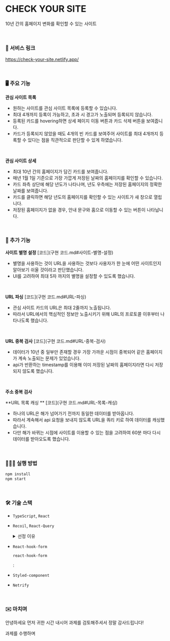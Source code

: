 # CHECK YOUR SITE

10년 간의 홈페이지 변화를 확인할 수 있는 사이트

<br/>

### 🚀 서비스 링크

https://check-your-site.netlify.app/

<br/>

### 🖥️ 주요 기능

**관심 사이트 목록**

- 원하는 사이트를 관심 사이트 목록에 등록할 수 있습니다.
- 최대 4개까지 등록이 가능하고, 초과 시 경고가 노출되며 등록되지 않습니다.
- 등록된 카드를 hovering하면 상세 페이지 이동 버튼과 카드 삭제 버튼을 보여줍니다.
- 카드가 등록되지 않았을 때도 4개의 빈 카드를 보여주어
    사이트를 최대 4개까지 등록할 수 있다는 점을 직관적으로 판단할 수 있게 하였습니다.

<br/>

**관심 사이트 상세**

- 최대 10년 간의 홈페이지가 담긴 카드를 보여줍니다.
- 매년 1월 1일 기준으로 가장 가깝게 저장된 날짜의 홈페이지를 확인할 수 있습니다.
- 카드 좌측 상단에 해당 년도가 나타나며, 년도 우측에는 저장된 홈페이지의 정확한 날짜를 보여줍니다.
- 카드를 클릭하면 해당 년도의 홈페이지를 확인할 수 있는 사이트가 새 창으로 열립니다.
- 저장된 홈페이지가 없을 경우, 안내 문구와 홈으로 이동할 수 있는 버튼이 나타납니다.

<br/>

### 🔖 추가 기능

**사이트 별명 설정**  [코드](구현 코드.md#사이트-별명-설정)

- 별명을 사용하는 것이 URL을 사용하는 것보다 사용자가 한 눈에 어떤 사이트인지 알아보기 쉬울 것이라고 판단했습니다.
- UI를 고려하여 최대 5자 까지의 별명을 설정할 수 있도록 했습니다.

<br/>

**URL 파싱**  [코드](구현 코드.md#URL-파싱)

- 관심 사이트 카드의 URL은 최대 2줄까지 노출됩니다.
- 따라서 URL에서의 핵심적인 정보만 노출시키기 위해 URL의 프로토콜 이후부터 나타나도록 했습니다.

<br/>

**URL 중복 검사**  [코드](구현 코드.md#URL-중복-검사)

- 데이터가 10년 중 일부만 존재할 경우 가장 가까운 시점이 중복되어 같은 홈페이지가 계속 노출되는 문제가 있었습니다.
- api가 반환하는 timestamp를 이용해 이미 저장된 날짜의 홈페이지라면 다시 저장되지 않도록 했습니다.

<br/>

**주소 중복 검사**

**URL 목록 캐싱 ** [코드](구현 코드.md#URL-목록-캐싱)

- 하나의 URL은 해가 넘어가기 전까지 동일한 데이터를 받아옵니다.
- 따라서 계속해서 api 요청을 보내지 않도록 URL을 쿼리 키로 하여 데이터를 캐싱했습니다.
- 다만 해가 바뀌는 시점에 사이트를 이용할 수 있는 점을 고려하여 60분 마다 다시 데이터를 받아오도록 했습니다.

<br/>

### 🧑🏻‍💻 실행 방법

```bash
npm install
npm start
```

<br/>

### 🛠️ 기술 스택

- `TypeScript`, `React`

- `Recoil`, `React-Query`

    <details>
      <summary>선정 이유</summary>
      <div>
    본 과제에서는 전역으로 2가지의 상태를 관리합니다. (토스트를 띄우기 위한 `toastState`, 관심 목록을 관리하기 위한 `wishlistState`)<br/>
    따라서 많은 양의 보일러 플레이트 코드를 작성해야 하는 `redux`는 비효율적이라고 판단했습니다.<br/>
    또한 `useContext`는 토스트를 띄울 경우 `setToast`를 사용하는 컴포넌트까지 렌더링이 발생하므로,<br/>
    간편하게 상태를 관리할 수 있고, localStorage와의 연동이 쉬운 Recoil을 선정했습니다.
      </div>
    </details>

- `React-hook-form`

    `react-hook-form`

    : 

- `Styled-component`

- `Netrify`

<br/>

### ✉️ 마치며

안녕하세요 먼저 귀한 시간 내시어 과제를 검토해주셔서 정말 감사드립니다!

과제를 수행하며 

